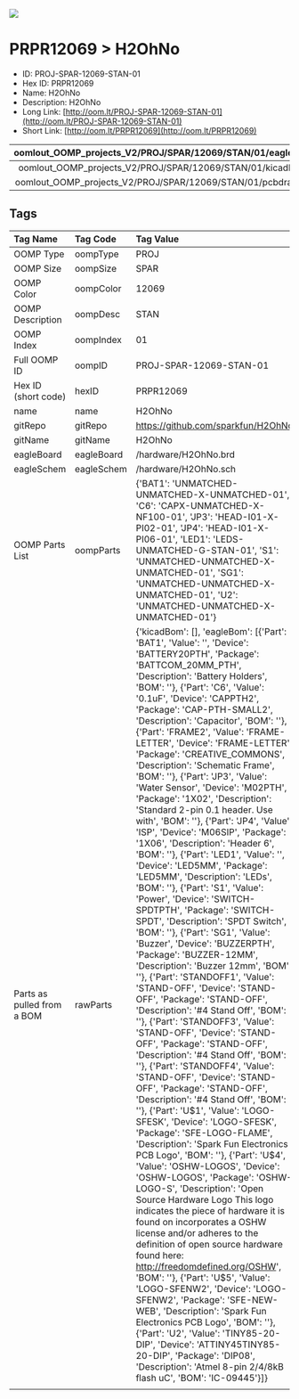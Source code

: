 


  
![][im]
# PRPR12069 > H2OhNo

- ID: PROJ-SPAR-12069-STAN-01
- Hex ID: PRPR12069
- Name: H2OhNo
- Description: H2OhNo
- Long Link: [http://oom.lt/PROJ-SPAR-12069-STAN-01](http://oom.lt/PROJ-SPAR-12069-STAN-01)
- Short Link: [http://oom.lt/PRPR12069](http://oom.lt/PRPR12069)
  

|oomlout_OOMP_projects_V2/PROJ/SPAR/12069/STAN/01/eagleImage.png|oomlout_OOMP_projects_V2/PROJ/SPAR/12069/STAN/01/eagleSchemImage.png|oomlout_OOMP_projects_V2/PROJ/SPAR/12069/STAN/01/kicadPcb3dFront.png|oomlout_OOMP_projects_V2/PROJ/SPAR/12069/STAN/01/kicadPcb3dBack.png|
| :---: | :---: | :---: | :---: |
|oomlout_OOMP_projects_V2/PROJ/SPAR/12069/STAN/01/kicadPcb3d.png|oomlout_OOMP_projects_V2/PROJ/SPAR/12069/STAN/01/bomBack.png|oomlout_OOMP_projects_V2/PROJ/SPAR/12069/STAN/01/bomFront.png|oomlout_OOMP_projects_V2/PROJ/SPAR/12069/STAN/01/pcbdraw.svg|
|oomlout_OOMP_projects_V2/PROJ/SPAR/12069/STAN/01/pcbdrawBack.svg||||

## Tags
  

|Tag Name|Tag Code|Tag Value|
| :--- | :--- | :--- |
|OOMP Type|oompType|PROJ|
|OOMP Size|oompSize|SPAR|
|OOMP Color|oompColor|12069|
|OOMP Description|oompDesc|STAN|
|OOMP Index|oompIndex|01|
|Full OOMP ID|oompID|PROJ-SPAR-12069-STAN-01|
|Hex ID (short code)|hexID|PRPR12069|
|name|name|H2OhNo|
|gitRepo|gitRepo|https://github.com/sparkfun/H2OhNo|
|gitName|gitName|H2OhNo|
|eagleBoard|eagleBoard|/hardware/H2OhNo.brd|
|eagleSchem|eagleSchem|/hardware/H2OhNo.sch|
|OOMP Parts List|oompParts|{'BAT1': 'UNMATCHED-UNMATCHED-X-UNMATCHED-01', 'C6': 'CAPX-UNMATCHED-X-NF100-01', 'JP3': 'HEAD-I01-X-PI02-01', 'JP4': 'HEAD-I01-X-PI06-01', 'LED1': 'LEDS-UNMATCHED-G-STAN-01', 'S1': 'UNMATCHED-UNMATCHED-X-UNMATCHED-01', 'SG1': 'UNMATCHED-UNMATCHED-X-UNMATCHED-01', 'U2': 'UNMATCHED-UNMATCHED-X-UNMATCHED-01'}|
|Parts as pulled from a BOM|rawParts|{'kicadBom': [], 'eagleBom': [{'Part': 'BAT1', 'Value': '', 'Device': 'BATTERY20PTH', 'Package': 'BATTCOM_20MM_PTH', 'Description': 'Battery Holders', 'BOM': ''}, {'Part': 'C6', 'Value': '0.1uF', 'Device': 'CAPPTH2', 'Package': 'CAP-PTH-SMALL2', 'Description': 'Capacitor', 'BOM': ''}, {'Part': 'FRAME2', 'Value': 'FRAME-LETTER', 'Device': 'FRAME-LETTER', 'Package': 'CREATIVE_COMMONS', 'Description': 'Schematic Frame', 'BOM': ''}, {'Part': 'JP3', 'Value': 'Water Sensor', 'Device': 'M02PTH', 'Package': '1X02', 'Description': 'Standard 2-pin 0.1 header. Use with', 'BOM': ''}, {'Part': 'JP4', 'Value': 'ISP', 'Device': 'M06SIP', 'Package': '1X06', 'Description': 'Header 6', 'BOM': ''}, {'Part': 'LED1', 'Value': '', 'Device': 'LED5MM', 'Package': 'LED5MM', 'Description': 'LEDs', 'BOM': ''}, {'Part': 'S1', 'Value': 'Power', 'Device': 'SWITCH-SPDTPTH', 'Package': 'SWITCH-SPDT', 'Description': 'SPDT Switch', 'BOM': ''}, {'Part': 'SG1', 'Value': 'Buzzer', 'Device': 'BUZZERPTH', 'Package': 'BUZZER-12MM', 'Description': 'Buzzer 12mm', 'BOM': ''}, {'Part': 'STANDOFF1', 'Value': 'STAND-OFF', 'Device': 'STAND-OFF', 'Package': 'STAND-OFF', 'Description': '#4 Stand Off', 'BOM': ''}, {'Part': 'STANDOFF3', 'Value': 'STAND-OFF', 'Device': 'STAND-OFF', 'Package': 'STAND-OFF', 'Description': '#4 Stand Off', 'BOM': ''}, {'Part': 'STANDOFF4', 'Value': 'STAND-OFF', 'Device': 'STAND-OFF', 'Package': 'STAND-OFF', 'Description': '#4 Stand Off', 'BOM': ''}, {'Part': 'U$1', 'Value': 'LOGO-SFESK', 'Device': 'LOGO-SFESK', 'Package': 'SFE-LOGO-FLAME', 'Description': 'Spark Fun Electronics PCB Logo', 'BOM': ''}, {'Part': 'U$4', 'Value': 'OSHW-LOGOS', 'Device': 'OSHW-LOGOS', 'Package': 'OSHW-LOGO-S', 'Description': 'Open Source Hardware Logo This logo indicates the piece of hardware it is found on incorporates a OSHW license and/or adheres to the definition of open source hardware found here: http://freedomdefined.org/OSHW', 'BOM': ''}, {'Part': 'U$5', 'Value': 'LOGO-SFENW2', 'Device': 'LOGO-SFENW2', 'Package': 'SFE-NEW-WEB', 'Description': 'Spark Fun Electronics PCB Logo', 'BOM': ''}, {'Part': 'U2', 'Value': 'TINY85-20-DIP', 'Device': 'ATTINY45TINY85-20-DIP', 'Package': 'DIP08', 'Description': 'Atmel 8-pin 2/4/8kB flash uC', 'BOM': 'IC-09445'}]}|
||||



[im]: PROJ/SPAR/12069/STAN/01/kicadPcb3d_450.png
